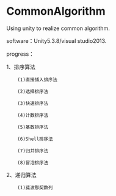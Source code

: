 # CommonAlgorithm
Using unity to realize common algorithm.

software：Unity5.3.8/visual studio2013.

progress：

1、排序算法

        (1)直接插入排序法

        (2)选择排序法
		
        (3)快速排序法
		
        (4)计数排序法
		
        (5)基数排序法
		
        (6)Shell排序法
		
        (7)归并排序法
		
        (8)冒泡排序法
		
2、递归算法

        (1)斐波那契数列